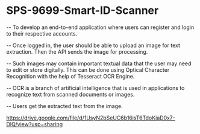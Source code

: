# SPS-9699-Smart-ID-Scanner


-- To develop an end-to-end application where users can register and login to their respective accounts.

-- Once logged in, the user should be able to upload an image for text extraction. Then the API sends the image for processing.

-- Such images may contain important textual data that the user may need to edit or store digitally. This can be done using Optical Character Recognition with the help of Tesseract OCR Engine.

-- OCR is a branch of artificial intelligence that is used in applications to recognize text from scanned documents or images.

-- Users get the extracted text from the image.

https://drive.google.com/file/d/1UsyN2bSeUC6b16isT6TdoKiaD0x7-DIQ/view?usp=sharing
